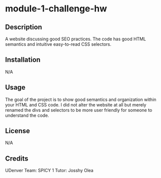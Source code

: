 # module-1-challenge-hw

## Description
A website discussing good SEO practices. The code has good HTML semantics and intuitive easy-to-read CSS selectors. 

## Installation
N/A

## Usage
The goal of the project is to show good semantics and organization within your HTML and CSS code. I did not alter the website at all but merely renamed the divs and selectors to be more user friendly for someone to understand the code.

## License
N/A

## Credits
UDenver Team: SPICY 1
Tutor: Josshy Olea

